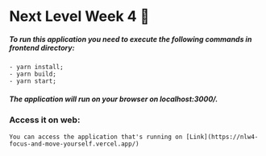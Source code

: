 # Next Level Week 4 🚀

##### To run this application you need to execute the following commands in frontend directory: 
    - yarn install;
    - yarn build;
    - yarn start;

##### The application will run on your browser on localhost:3000/.

### Access it on web:
    You can access the application that's running on [Link](https://nlw4-focus-and-move-yourself.vercel.app/)
